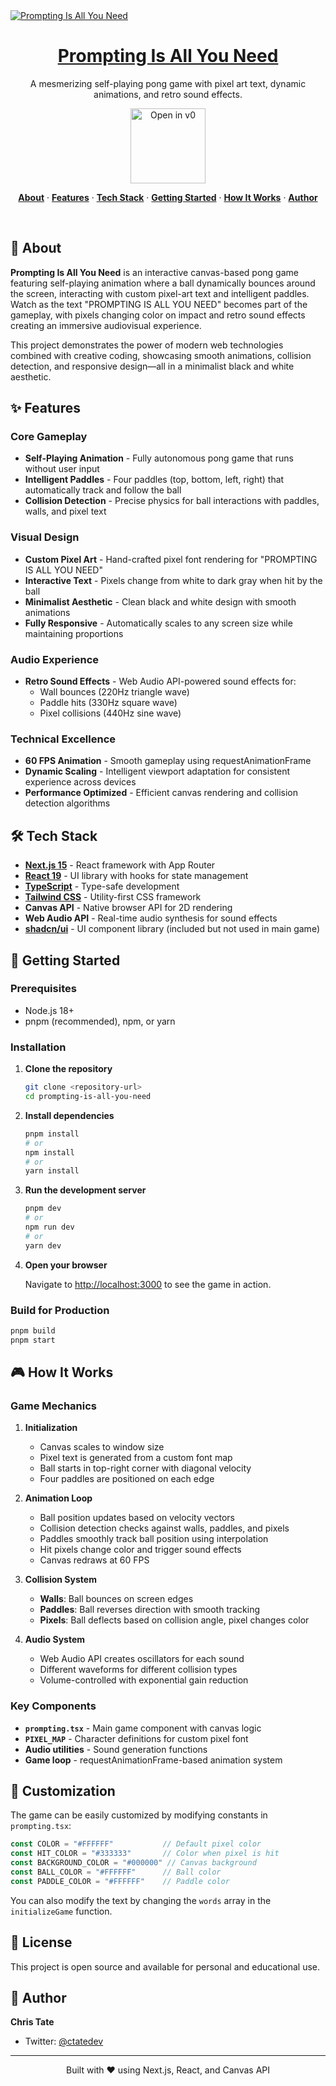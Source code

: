 <a href="https://v0.dev/community/prompting-is-all-you-need-tokU2y8gQ4D">
  <img alt="Prompting Is All You Need" src="https://hebbkx1anhila5yf.public.blob.vercel-storage.com/prompting.jpg-wiD8pePizmHSTO1VERzYJixbI9WIX3.jpeg">
  <h1 align="center">Prompting Is All You Need</h1>
</a>

<p align="center">
  A mesmerizing self-playing pong game with pixel art text, dynamic animations, and retro sound effects.
</p>

<p align="center">
  <a href="https://v0.dev/community/prompting-is-all-you-need-tokU2y8gQ4D">
    <img src="https://hebbkx1anhila5yf.public.blob.vercel-storage.com/open-in-v0-button-ZKuXSWof756tbZD6vq9OV8Xq5pZS66.svg" alt="Open in v0" width="120" />
  </a>
</p>

<p align="center">
  <a href="#-about"><strong>About</strong></a> ·
  <a href="#-features"><strong>Features</strong></a> ·
  <a href="#-tech-stack"><strong>Tech Stack</strong></a> ·
  <a href="#-getting-started"><strong>Getting Started</strong></a> ·
  <a href="#-how-it-works"><strong>How It Works</strong></a> ·
  <a href="#-author"><strong>Author</strong></a>
</p>
<br/>

## 📖 About

**Prompting Is All You Need** is an interactive canvas-based pong game featuring self-playing animation where a ball dynamically bounces around the screen, interacting with custom pixel-art text and intelligent paddles. Watch as the text "PROMPTING IS ALL YOU NEED" becomes part of the gameplay, with pixels changing color on impact and retro sound effects creating an immersive audiovisual experience.

This project demonstrates the power of modern web technologies combined with creative coding, showcasing smooth animations, collision detection, and responsive design—all in a minimalist black and white aesthetic.

## ✨ Features

### Core Gameplay
- **Self-Playing Animation** - Fully autonomous pong game that runs without user input
- **Intelligent Paddles** - Four paddles (top, bottom, left, right) that automatically track and follow the ball
- **Collision Detection** - Precise physics for ball interactions with paddles, walls, and pixel text

### Visual Design
- **Custom Pixel Art** - Hand-crafted pixel font rendering for "PROMPTING IS ALL YOU NEED"
- **Interactive Text** - Pixels change from white to dark gray when hit by the ball
- **Minimalist Aesthetic** - Clean black and white design with smooth animations
- **Fully Responsive** - Automatically scales to any screen size while maintaining proportions

### Audio Experience
- **Retro Sound Effects** - Web Audio API-powered sound effects for:
  - Wall bounces (220Hz triangle wave)
  - Paddle hits (330Hz square wave)
  - Pixel collisions (440Hz sine wave)

### Technical Excellence
- **60 FPS Animation** - Smooth gameplay using requestAnimationFrame
- **Dynamic Scaling** - Intelligent viewport adaptation for consistent experience across devices
- **Performance Optimized** - Efficient canvas rendering and collision detection algorithms

## 🛠 Tech Stack

- **[Next.js 15](https://nextjs.org/)** - React framework with App Router
- **[React 19](https://react.dev/)** - UI library with hooks for state management
- **[TypeScript](https://www.typescriptlang.org/)** - Type-safe development
- **[Tailwind CSS](https://tailwindcss.com/)** - Utility-first CSS framework
- **Canvas API** - Native browser API for 2D rendering
- **Web Audio API** - Real-time audio synthesis for sound effects
- **[shadcn/ui](https://ui.shadcn.com/)** - UI component library (included but not used in main game)

## 🚀 Getting Started

### Prerequisites

- Node.js 18+
- pnpm (recommended), npm, or yarn

### Installation

1. **Clone the repository**
   ```bash
   git clone <repository-url>
   cd prompting-is-all-you-need
   ```

2. **Install dependencies**
   ```bash
   pnpm install
   # or
   npm install
   # or
   yarn install
   ```

3. **Run the development server**
   ```bash
   pnpm dev
   # or
   npm run dev
   # or
   yarn dev
   ```

4. **Open your browser**

   Navigate to [http://localhost:3000](http://localhost:3000) to see the game in action.

### Build for Production

```bash
pnpm build
pnpm start
```

## 🎮 How It Works

### Game Mechanics

1. **Initialization**
   - Canvas scales to window size
   - Pixel text is generated from a custom font map
   - Ball starts in top-right corner with diagonal velocity
   - Four paddles are positioned on each edge

2. **Animation Loop**
   - Ball position updates based on velocity vectors
   - Collision detection checks against walls, paddles, and pixels
   - Paddles smoothly track ball position using interpolation
   - Hit pixels change color and trigger sound effects
   - Canvas redraws at 60 FPS

3. **Collision System**
   - **Walls**: Ball bounces on screen edges
   - **Paddles**: Ball reverses direction with smooth tracking
   - **Pixels**: Ball deflects based on collision angle, pixel changes color

4. **Audio System**
   - Web Audio API creates oscillators for each sound
   - Different waveforms for different collision types
   - Volume-controlled with exponential gain reduction

### Key Components

- **`prompting.tsx`** - Main game component with canvas logic
- **`PIXEL_MAP`** - Character definitions for custom pixel font
- **Audio utilities** - Sound generation functions
- **Game loop** - requestAnimationFrame-based animation system

## 🎨 Customization

The game can be easily customized by modifying constants in `prompting.tsx`:

```typescript
const COLOR = "#FFFFFF"           // Default pixel color
const HIT_COLOR = "#333333"       // Color when pixel is hit
const BACKGROUND_COLOR = "#000000" // Canvas background
const BALL_COLOR = "#FFFFFF"      // Ball color
const PADDLE_COLOR = "#FFFFFF"    // Paddle color
```

You can also modify the text by changing the `words` array in the `initializeGame` function.

## 📄 License

This project is open source and available for personal and educational use.

## 👤 Author

**Chris Tate**
- Twitter: [@ctatedev](https://x.com/ctatedev)

---

<p align="center">Built with ❤️ using Next.js, React, and Canvas API</p>
